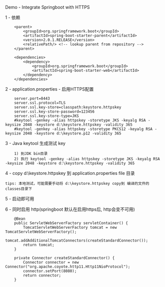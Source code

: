 Demo - Integrate Springboot with HTTPS  

1 - 依赖  
    
        <parent>
            <groupId>org.springframework.boot</groupId>
            <artifactId>spring-boot-starter-parent</artifactId>
            <version>2.0.1.RELEASE</version>
            <relativePath/> <!-- lookup parent from repository -->
        </parent>
    
        <dependencies>
            <dependency>
                <groupId>org.springframework.boot</groupId>
                <artifactId>spring-boot-starter-web</artifactId>
            </dependency>
        </dependencies>

2 - application.properties - 启用HTTPS配置  

        server.port=8443
        server.ssl.protocol=TLS
        server.ssl.key-store=classpath:keystore.httpskey
        server.ssl.key-store-password=123456
        server.ssl.key-store-type=JKS
        #keytool -genkey -alias httpskey -storetype JKS -keyalg RSA -keysize 2048 -keystore d:\keystore.httpskey -validity 365
        #keytool -genkey -alias httpskey -storetype PKCS12 -keyalg RSA -keysize 2048 -keystore d:\keystore.p12 -validity 365

3 - Java keytool 生成测试 key  

        1) 到JDK bin目录
        2) 执行 keytool -genkey -alias httpskey -storetype JKS -keyalg RSA -keysize 2048 -keystore d:\keystore.httpskey -validity 365

4 - copy d:\keystore.httpskey 到 application.properties file 目录  
    
    tips: 本地测试，可能需要手动将 d:\keystore.httpskey copy到 编译的文件的 classes目录下
    
5 - 启动即可用  

6 - 同时启用 http(springboot 默认在启用https后, http会变不可用)  
    
        @Bean
        public ServletWebServerFactory servletContainer() {
            TomcatServletWebServerFactory tomcat = new TomcatServletWebServerFactory();
            tomcat.addAdditionalTomcatConnectors(createStandardConnector());
            return tomcat;
        }
    
        private Connector createStandardConnector() {
            Connector connector = new Connector("org.apache.coyote.http11.Http11NioProtocol");
            connector.setPort(8080);
            return connector;
        }